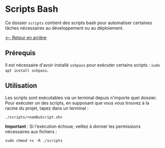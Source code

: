 # Scripts Bash

Ce dossier `scripts` contient des scripts bash pour automatiser certaines tâches nécessaires au développement ou au déploiement.

[<-- Retour en arrière](../README.md)

## Prérequis

Il est nécessaire d'avoir installé `sshpass` pour exécuter certains scripts : `sudo apt install sshpass`.

## Utilisation

Les scripts sont exécutables via un terminal depuis n'importe quel dossier.
Pour exécuter un des scripts, en supposant que vous vous trouvez à la racine du projet, tapez dans un terminal :
```
./scripts/<nomDuScript.sh>
```

**Important** : Si l'exécution échoue, veillez à donner les permissions nécessaires aux fichiers :
```
sudo chmod +x -R ./scripts
```

